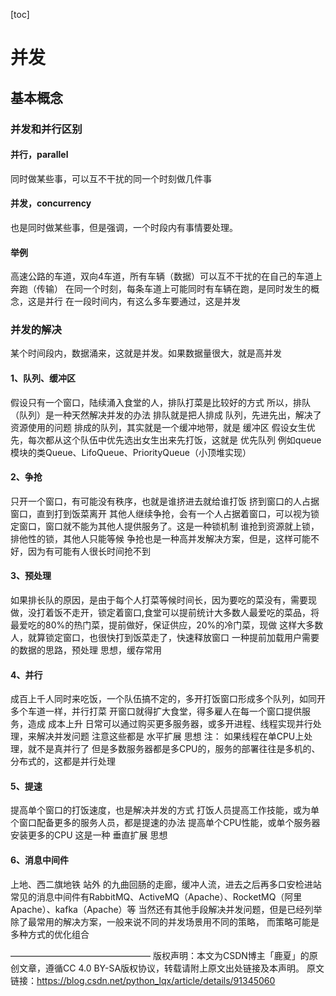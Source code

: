 [toc]

# 并发

## 基本概念

### 并发和并行区别
####  并行，parallel
同时做某些事，可以互不干扰的同一个时刻做几件事
#### 并发，concurrency
也是同时做某些事，但是强调，一个时段内有事情要处理。
#### 举例
高速公路的车道，双向4车道，所有车辆（数据）可以互不干扰的在自己的车道上奔跑（传输）
在同一个时刻，每条车道上可能同时有车辆在跑，是同时发生的概念，这是并行
在一段时间内，有这么多车要通过，这是并发
### 并发的解决
某个时间段内，数据涌来，这就是并发。如果数据量很大，就是高并发

#### 1、队列、缓冲区
假设只有一个窗口，陆续涌入食堂的人，排队打菜是比较好的方式
所以，排队（队列）是一种天然解决并发的办法
排队就是把人排成 队列，先进先出，解决了资源使用的问题
排成的队列，其实就是一个缓冲地带，就是 缓冲区
假设女生优先，每次都从这个队伍中优先选出女生出来先打饭，这就是 优先队列
例如queue模块的类Queue、LifoQueue、PriorityQueue（小顶堆实现）
#### 2、争抢
只开一个窗口，有可能没有秩序，也就是谁挤进去就给谁打饭
挤到窗口的人占据窗口，直到打到饭菜离开
其他人继续争抢，会有一个人占据着窗口，可以视为锁定窗口，窗口就不能为其他人提供服务了。这是一种锁机制
谁抢到资源就上锁，排他性的锁，其他人只能等候
争抢也是一种高并发解决方案，但是，这样可能不好，因为有可能有人很长时间抢不到
#### 3、预处理
如果排长队的原因，是由于每个人打菜等候时间长，因为要吃的菜没有，需要现做，没打着饭不走开，锁定着窗口,食堂可以提前统计大多数人最爱吃的菜品，将最爱吃的80%的热门菜，提前做好，保证供应，20%的冷门菜，现做
这样大多数人，就算锁定窗口，也很快打到饭菜走了，快速释放窗口
一种提前加载用户需要的数据的思路，预处理 思想，缓存常用
#### 4、并行
成百上千人同时来吃饭，一个队伍搞不定的，多开打饭窗口形成多个队列，如同开多个车道一样，并行打菜
开窗口就得扩大食堂，得多雇人在每一个窗口提供服务，造成 成本上升
日常可以通过购买更多服务器，或多开进程、线程实现并行处理，来解决并发问题
注意这些都是 水平扩展 思想
注：
如果线程在单CPU上处理，就不是真并行了
但是多数服务器都是多CPU的，服务的部署往往是多机的、分布式的，这都是并行处理
#### 5、提速
提高单个窗口的打饭速度，也是解决并发的方式
打饭人员提高工作技能，或为单个窗口配备更多的服务人员，都是提速的办法
提高单个CPU性能，或单个服务器安装更多的CPU
这是一种 垂直扩展 思想
#### 6、消息中间件
上地、西二旗地铁 站外 的九曲回肠的走廊，缓冲人流，进去之后再多口安检进站
常见的消息中间件有RabbitMQ、ActiveMQ（Apache）、RocketMQ（阿里Apache）、kafka（Apache）等
当然还有其他手段解决并发问题，但是已经列举除了最常用的解决方案，一般来说不同的并发场景用不同的策略，
而策略可能是多种方式的优化组合

————————————————
版权声明：本文为CSDN博主「鹿夏」的原创文章，遵循CC 4.0 BY-SA版权协议，转载请附上原文出处链接及本声明。
原文链接：https://blog.csdn.net/python_lqx/article/details/91345060